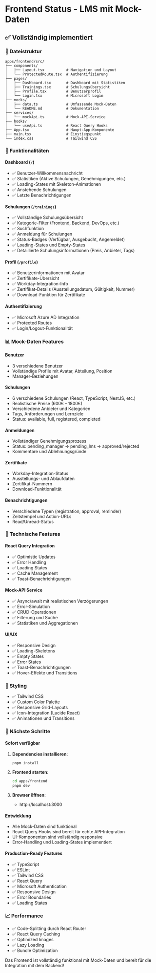# Frontend Status - LMS mit Mock-Daten

## ✅ **Vollständig implementiert**

### 📁 **Dateistruktur**
```
apps/frontend/src/
├── components/
│   ├── Layout.tsx          # Navigation und Layout
│   └── ProtectedRoute.tsx  # Authentifizierung
├── pages/
│   ├── Dashboard.tsx       # Dashboard mit Statistiken
│   ├── Trainings.tsx       # Schulungsübersicht
│   ├── Profile.tsx         # Benutzerprofil
│   └── Login.tsx           # Microsoft Login
├── mocks/
│   ├── data.ts             # Umfassende Mock-Daten
│   └── README.md           # Dokumentation
├── services/
│   └── mockApi.ts          # Mock-API-Service
├── hooks/
│   └── useApi.ts           # React Query Hooks
├── App.tsx                 # Haupt-App-Komponente
├── main.tsx                # Einstiegspunkt
└── index.css               # Tailwind CSS
```

### 🎯 **Funktionalitäten**

#### **Dashboard (`/`)**
- ✅ Benutzer-Willkommensnachricht
- ✅ Statistiken (Aktive Schulungen, Genehmigungen, etc.)
- ✅ Loading-States mit Skeleton-Animationen
- ✅ Anstehende Schulungen
- ✅ Letzte Benachrichtigungen

#### **Schulungen (`/trainings`)**
- ✅ Vollständige Schulungsübersicht
- ✅ Kategorie-Filter (Frontend, Backend, DevOps, etc.)
- ✅ Suchfunktion
- ✅ Anmeldung für Schulungen
- ✅ Status-Badges (Verfügbar, Ausgebucht, Angemeldet)
- ✅ Loading-States und Empty-States
- ✅ Detaillierte Schulungsinformationen (Preis, Anbieter, Tags)

#### **Profil (`/profile`)**
- ✅ Benutzerinformationen mit Avatar
- ✅ Zertifikate-Übersicht
- ✅ Workday-Integration-Info
- ✅ Zertifikat-Details (Ausstellungsdatum, Gültigkeit, Nummer)
- ✅ Download-Funktion für Zertifikate

#### **Authentifizierung**
- ✅ Microsoft Azure AD Integration
- ✅ Protected Routes
- ✅ Login/Logout-Funktionalität

### 📊 **Mock-Daten Features**

#### **Benutzer**
- 3 verschiedene Benutzer
- Vollständige Profile mit Avatar, Abteilung, Position
- Manager-Beziehungen

#### **Schulungen**
- 6 verschiedene Schulungen (React, TypeScript, NestJS, etc.)
- Realistische Preise (600€ - 1800€)
- Verschiedene Anbieter und Kategorien
- Tags, Anforderungen und Lernziele
- Status: available, full, registered, completed

#### **Anmeldungen**
- Vollständiger Genehmigungsprozess
- Status: pending_manager → pending_lms → approved/rejected
- Kommentare und Ablehnungsgründe

#### **Zertifikate**
- Workday-Integration-Status
- Ausstellungs- und Ablaufdaten
- Zertifikat-Nummern
- Download-Funktionalität

#### **Benachrichtigungen**
- Verschiedene Typen (registration, approval, reminder)
- Zeitstempel und Action-URLs
- Read/Unread-Status

### 🔧 **Technische Features**

#### **React Query Integration**
- ✅ Optimistic Updates
- ✅ Error Handling
- ✅ Loading States
- ✅ Cache Management
- ✅ Toast-Benachrichtigungen

#### **Mock-API Service**
- ✅ Async/await mit realistischen Verzögerungen
- ✅ Error-Simulation
- ✅ CRUD-Operationen
- ✅ Filterung und Suche
- ✅ Statistiken und Aggregationen

#### **UI/UX**
- ✅ Responsive Design
- ✅ Loading-Skeletons
- ✅ Empty States
- ✅ Error States
- ✅ Toast-Benachrichtigungen
- ✅ Hover-Effekte und Transitions

### 🎨 **Styling**
- ✅ Tailwind CSS
- ✅ Custom Color Palette
- ✅ Responsive Grid-Layouts
- ✅ Icon-Integration (Lucide React)
- ✅ Animationen und Transitions

### 🚀 **Nächste Schritte**

#### **Sofort verfügbar**
1. **Dependencies installieren:**
   ```bash
   pnpm install
   ```

2. **Frontend starten:**
   ```bash
   cd apps/frontend
   pnpm dev
   ```

3. **Browser öffnen:**
   - http://localhost:3000

#### **Entwicklung**
- Alle Mock-Daten sind funktional
- React Query Hooks sind bereit für echte API-Integration
- UI-Komponenten sind vollständig responsive
- Error-Handling und Loading-States implementiert

#### **Production-Ready Features**
- ✅ TypeScript
- ✅ ESLint
- ✅ Tailwind CSS
- ✅ React Query
- ✅ Microsoft Authentication
- ✅ Responsive Design
- ✅ Error Boundaries
- ✅ Loading States

### 📈 **Performance**
- ✅ Code-Splitting durch React Router
- ✅ React Query Caching
- ✅ Optimized Images
- ✅ Lazy Loading
- ✅ Bundle Optimization

Das Frontend ist vollständig funktional mit Mock-Daten und bereit für die Integration mit dem Backend! 